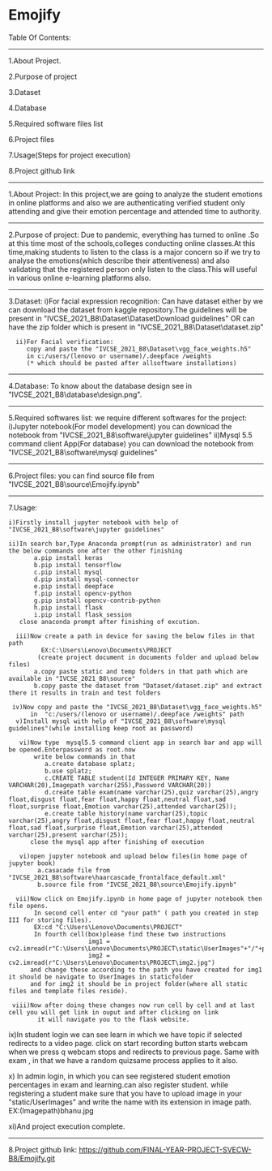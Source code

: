 # Emojify


Table Of Contents:
______________________________________
1.About Project.

2.Purpose of project

3.Dataset

4.Database

5.Required software files list

6.Project files

7.Usage(Steps for project execution)

8.Project github link
_______________________________________
1.About Project:
     In this project,we are going to analyze the student emotions in online platforms and also we are authenticating 
     verified student only attending and give their emotion percentage and attended time to authority.
_______________________________________
2.Purpose of project:
        Due to pandemic, everything has turned to online .So at this time most of the schools,colleges  conducting 
        online classes.At this time,making students to listen to the class is a major concern so if we try to analyse 
        the emotions(which describe their attentiveness) and also validating that the registered person only listen
        to the class.This  will useful in various online e-learning platforms also.
______________________________________________
3.Dataset:
      i)For facial expression recognition:
      Can have dataset either by
      we can download the dataset from kaggle repository.The guidelines will be present in
       "IVCSE_2021_B8\Dataset\DatasetDownload guidelines" OR can have the zip folder which
         is present in "IVCSE_2021_B8\Dataset\dataset.zip"
         
      ii)For Facial verification:
         copy and paste the "IVCSE_2021_B8\Dataset\vgg_face_weights.h5" 
         in c:/users/(lenovo or username)/.deepface /weights
         (* which should be pasted after allsoftware installations) 
_______________________________________________
4.Database:
       To know about the database design see in "IVCSE_2021_B8\database\design.png".
_______________________________________________
5.Required softwares list:
       we require different softwares for the project:
        i)Jupyter notebook(For model development)
         you can download the notebook from "IVCSE_2021_B8\software\jupyter guidelines"
        ii)Mysql 5.5 command client App(For database)
         you can download the notebook from "IVCSE_2021_B8\software\mysql guidelines"
__________________________________________
6.Project files:
    you can find source file from "IVCSE_2021_B8\source\Emojify.ipynb"
___________________________________________
7.Usage:

    i)Firstly install jupyter notebook with help of "IVCSE_2021_B8\software\jupyter guidelines"
    
    ii)In search bar,Type Anaconda prompt(run as administrator) and run the below commands one after the other finishing
           a.pip install keras
           b.pip install tensorflow
           c.pip install mysql
           d.pip install mysql-connector
           e.pip install deepface
           f.pip install opencv-python
           g.pip install opencv-contrib-python
           h.pip install flask
           i.pip install flask_session
       close anaconda prompt after finishing of excution.
       
      iii)Now create a path in device for saving the below files in that path 
             EX:C:\Users\Lenovo\Documents\PROJECT
            (create project document in documents folder and upload below files)
           a.copy paste static and temp folders in that path which are available in "IVCSE_2021_B8\source"
           b.copy paste the dataset from "Dataset/dataset.zip" and extract there it results in train and test folders
           
     iv)Now copy and paste the "IVCSE_2021_B8\Dataset\vgg_face_weights.h5" 
          in  "c:/users/(lenovo or username)/.deepface /weights" path
      v)Install mysql with help of "IVCSE_2021_B8\software\mysql guidelines"(while installing keep root as password)
      
       vi)Now type  mysql5.5 command client app in search bar and app will be opened.Enterpassword as root.now
           write below commands in that 
              a.create database splatz;
              b.use splatz;
              c.CREATE TABLE student(Id INTEGER PRIMARY KEY, Name VARCHAR(20),Imagepath varchar(255),Password VARCHAR(20))
              d.create table exam(name varchar(25),quiz varchar(25),angry float,disgust float,fear float,happy float,neutral float,sad float,surprise float,Emotion varchar(25),attended varchar(25));
              e.create table history(name varchar(25),topic varchar(25),angry float,disgust float,fear float,happy float,neutral float,sad float,surprise float,Emotion varchar(25),attended varchar(25),present varchar(25));
          close the mysql app after finishing of execution
          
       vi)open jupyter notebook and upload below files(in home page of jupyter book)
            a.casacade file from  "IVCSE_2021_B8\software\haarcascade_frontalface_default.xml"
            b.source file from "IVCSE_2021_B8\source\Emojify.ipynb"
            
      vii)Now click on Emojify.ipynb in home page of jupyter notebook then file opens.
           In second cell enter cd "your path" ( path you created in step III for storing files).
           EX:cd "C:\Users\Lenovo\Documents\PROJECT"
           In fourth cell(box)please find these two instructions
                          img1 = cv2.imread(r"C:\Users\Lenovo\Documents\PROJECT\static\UserImages"+"/"+pat)
                          img2 = cv2.imread(r"C:\Users\Lenovo\Documents\PROJECT\img2.jpg")
          and change these according to the path you have created for img1 it should be navigate to UserImages in staticfolder
          and for img2 it should be in project folder(where all static files and template files reside).
          
     viii)Now after doing these changes now run cell by cell and at last cell you will get link in ouput and after clicking on link
            it will navigate you to the flask website.
            
   ix)In student login we can see learn  in which we have topic if selected redirects to a video page.
       click on start recording button starts webcam when we press q webcam stops and redirects to previous page.
        Same with exam , in that we have a random quizsame process applies to it also.
        
   x) In admin login, in which you can see registered student emotion percentages in exam and learning.can also register student.
        while registering a student make sure that you have to upload image in your  "static/UserImages" and write the 
         name with its extension in image path.
         EX:(Imagepath)bhanu.jpg
         
   xi)And project execution complete.
_____________________________________________________________
  8.Project github link:
      https://github.com/FINAL-YEAR-PROJECT-SVECW-B8/Emojify.git

 
       
        



 

